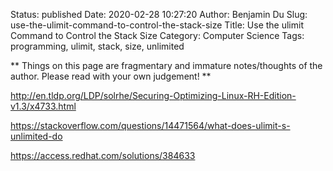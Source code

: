 Status: published
Date: 2020-02-28 10:27:20
Author: Benjamin Du
Slug: use-the-ulimit-command-to-control-the-stack-size
Title: Use the ulimit Command to Control the Stack Size
Category: Computer Science
Tags: programming, ulimit, stack, size, unlimited

**
Things on this page are fragmentary and immature notes/thoughts of the author.
Please read with your own judgement!
**

http://en.tldp.org/LDP/solrhe/Securing-Optimizing-Linux-RH-Edition-v1.3/x4733.html

https://stackoverflow.com/questions/14471564/what-does-ulimit-s-unlimited-do

https://access.redhat.com/solutions/384633
